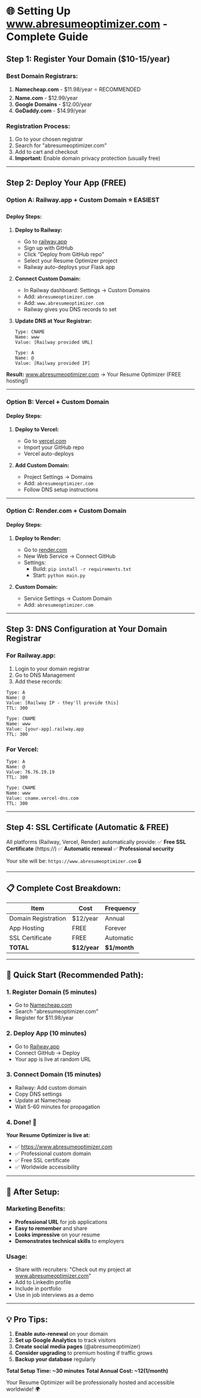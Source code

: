 # 🌐 Setting Up www.abresumeoptimizer.com - Complete Guide

## Step 1: Register Your Domain ($10-15/year)

### Best Domain Registrars:
1. **Namecheap.com** - $11.98/year ⭐ RECOMMENDED
2. **Name.com** - $12.99/year
3. **Google Domains** - $12.00/year
4. **GoDaddy.com** - $14.99/year

### Registration Process:
1. Go to your chosen registrar
2. Search for "abresumeoptimizer.com"
3. Add to cart and checkout
4. **Important:** Enable domain privacy protection (usually free)

---

## Step 2: Deploy Your App (FREE)

### Option A: Railway.app + Custom Domain ⭐ EASIEST

#### Deploy Steps:
1. **Deploy to Railway:**
   - Go to [railway.app](https://railway.app)
   - Sign up with GitHub
   - Click "Deploy from GitHub repo"
   - Select your Resume Optimizer project
   - Railway auto-deploys your Flask app

2. **Connect Custom Domain:**
   - In Railway dashboard: Settings → Custom Domains
   - Add: `abresumeoptimizer.com`
   - Add: `www.abresumeoptimizer.com`
   - Railway gives you DNS records to set

3. **Update DNS at Your Registrar:**
   ```
   Type: CNAME
   Name: www
   Value: [Railway provided URL]
   
   Type: A
   Name: @
   Value: [Railway provided IP]
   ```

**Result:** www.abresumeoptimizer.com → Your Resume Optimizer (FREE hosting!)

---

### Option B: Vercel + Custom Domain

#### Deploy Steps:
1. **Deploy to Vercel:**
   - Go to [vercel.com](https://vercel.com)
   - Import your GitHub repo
   - Vercel auto-deploys

2. **Add Custom Domain:**
   - Project Settings → Domains
   - Add: `abresumeoptimizer.com`
   - Follow DNS setup instructions

---

### Option C: Render.com + Custom Domain

#### Deploy Steps:
1. **Deploy to Render:**
   - Go to [render.com](https://render.com)
   - New Web Service → Connect GitHub
   - Settings:
     - Build: `pip install -r requirements.txt`
     - Start: `python main.py`

2. **Custom Domain:**
   - Service Settings → Custom Domain
   - Add: `abresumeoptimizer.com`

---

## Step 3: DNS Configuration at Your Domain Registrar

### For Railway.app:
1. Login to your domain registrar
2. Go to DNS Management
3. Add these records:

```
Type: A
Name: @
Value: [Railway IP - they'll provide this]
TTL: 300

Type: CNAME  
Name: www
Value: [your-app].railway.app
TTL: 300
```

### For Vercel:
```
Type: A
Name: @
Value: 76.76.19.19
TTL: 300

Type: CNAME
Name: www  
Value: cname.vercel-dns.com
TTL: 300
```

---

## Step 4: SSL Certificate (Automatic & FREE)

All platforms (Railway, Vercel, Render) automatically provide:
✅ **Free SSL Certificate** (https://)
✅ **Automatic renewal**
✅ **Professional security**

Your site will be: `https://www.abresumeoptimizer.com` 🔒

---

## 📋 Complete Cost Breakdown:

| Item | Cost | Frequency |
|------|------|-----------|
| Domain Registration | $12/year | Annual |
| App Hosting | FREE | Forever |
| SSL Certificate | FREE | Automatic |
| **TOTAL** | **$12/year** | **$1/month** |

---

## 🚀 Quick Start (Recommended Path):

### 1. Register Domain (5 minutes)
- Go to [Namecheap.com](https://namecheap.com)
- Search "abresumeoptimizer.com"
- Register for $11.98/year

### 2. Deploy App (10 minutes)  
- Go to [Railway.app](https://railway.app)
- Connect GitHub → Deploy
- Your app is live at random URL

### 3. Connect Domain (15 minutes)
- Railway: Add custom domain
- Copy DNS settings
- Update at Namecheap
- Wait 5-60 minutes for propagation

### 4. Done! 🎉
**Your Resume Optimizer is live at:**
- ✅ https://www.abresumeoptimizer.com
- ✅ Professional custom domain
- ✅ Free SSL certificate
- ✅ Worldwide accessibility

---

## 🎯 After Setup:

### Marketing Benefits:
- **Professional URL** for job applications
- **Easy to remember** and share
- **Looks impressive** on your resume
- **Demonstrates technical skills** to employers

### Usage:
- Share with recruiters: "Check out my project at www.abresumeoptimizer.com"
- Add to LinkedIn profile
- Include in portfolio
- Use in job interviews as a demo

---

## 💡 Pro Tips:

1. **Enable auto-renewal** on your domain
2. **Set up Google Analytics** to track visitors
3. **Create social media pages** (@abresumeoptimizer)
4. **Consider upgrading** to premium hosting if traffic grows
5. **Backup your database** regularly

**Total Setup Time: ~30 minutes**
**Total Annual Cost: ~$12 ($1/month)**

Your Resume Optimizer will be professionally hosted and accessible worldwide! 🌍 
